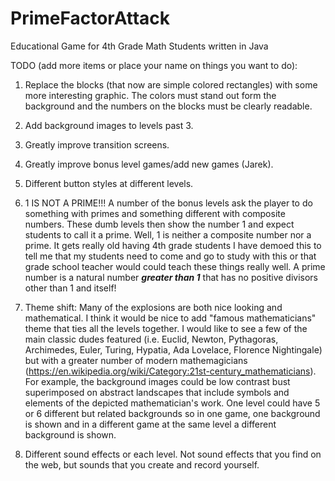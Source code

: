 # PrimeFactorAttack
Educational Game for 4th Grade Math Students written in Java

TODO (add more items or place your name on things you want to do):<br>
1) Replace the blocks (that now are simple colored rectangles) with some more interesting graphic.
    The colors must stand out form the background and the numbers on the blocks must be clearly readable.

2) Add background images to levels past 3.

3) Greatly improve transition screens.

4) Greatly improve bonus level games/add new games (Jarek).

5) Different button styles at different levels.

6) 1 IS NOT A PRIME!!! A number of the bonus levels ask the player to do something with
   primes and something different with composite numbers. These dumb levels then
    show the number 1 and expect
   students to call it a prime. Well, 1 is neither a composite number nor a prime. It
   gets really old having 4th grade students I have demoed this to tell me that my
   students need to come and go to study with this or that grade school teacher would
   could teach these things really well. A prime number is a natural
   number ***greater than 1*** that has no positive divisors other than 1 and itself!


7) Theme shift: Many of the explosions are both nice looking and mathematical. I think
   it would be nice to add "famous mathematicians" theme that ties all the levels together.
    I would like to see a few of the main classic dudes featured
    (i.e. Euclid, Newton, Pythagoras, Archimedes, Euler, Turing, Hypatia, Ada Lovelace, Florence Nightingale)
    but with a greater number of modern
    mathemagicians (https://en.wikipedia.org/wiki/Category:21st-century_mathematicians).
    For example, the background images could be low contrast bust superimposed on abstract
    landscapes that include symbols and elements of the depicted mathematician's work.
    One level could have 5 or 6 different but related backgrounds so in one game,
    one background is shown
    and in a different game at the same level a different background is shown.

8) Different sound effects or each level. Not sound effects that you find on the web,
   but sounds that you create and record yourself.


